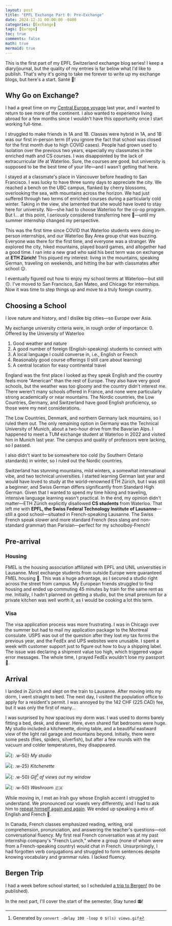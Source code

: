 ```yaml
---
layout: post
title: "EPFL Exchange Part 0: Pre-Exchange"
date: 2024-12-31 00:00:00 -0400
categories: [Exchange]
tags: [Europe]
toc: true
comments: false
math: true
mermaid: true
---
```


This is the first part of my EPFL Switzerland exchange blog series! I keep a diary/journal, but the quality of my entries is far below what I'd like to publish. That's why it's going to take me forever to write up my exchange blogs, but here's a start. Santé 🥂!

## Why Go on Exchange?
I had a great time on my [Central Europe voyage](https://ericpei.ca/posts/germany/) last year, and I wanted to return to see more of the continent. I also wanted to experience living abroad for a few months since I wouldn't have this opportunity once I start working full-time.

I struggled to make friends in 1A and 1B. Classes were hybrid in 1A, and 1B was our first in-person term (if you ignore the fact that school was closed for the first month due to high COVID cases). People had grown used to isolation over the previous two years, especially my classmates in the enriched math and CS courses. I was disappointed by the lack of extracurricular life at Waterloo. Sure, the courses are good, but university is supposed to be the best time of your life—and I wasn't getting that here.

I stayed at a classmate's place in Vancouver before heading to San Francisco. I was lucky to have three sunny days to appreciate the city. We reached a bench on the UBC campus, flanked by cherry blossoms, overlooking the sea, with mountains across the horizon. We had just suffered through two terms of enriched courses during a particularly cold winter. Taking in the view, she lamented that she would have loved to stay here for university. No—she had to choose Waterloo for the co-op program. But I... at this point, I *seriously* considered transferring here 🙊—until my summer internship changed my perspective.

This was the first time since COVID that Waterloo students were doing in-person internships, and our Waterloo Bay Area group chat was buzzing. Everyone was there for the first time, and everyone was a stranger. We explored the city, hiked mountains, played board games, and altogether had a good time. I ran into a new grad who said his best term was on exchange at **ETH Zürich!** This piqued my interest: living in the mountains, speaking German, traveling on weekends, and hitting the bar with classmates after school 😌.

I eventually figured out how to enjoy my school terms at Waterloo—but still 🙃. I've moved to San Francisco, San Mateo, and Chicago for internships. Now it was time to step things up and move to a truly foreign country.

## Choosing a School
I love nature and history, and I dislike big cities—so Europe over Asia.

My exchange university criteria were, in rough order of importance:
0. Offered by the University of Waterloo
1. Good weather and nature
2. A good number of foreign (English-speaking) students to connect with
3. A local language I could converse in, i.e., English or French
4. Reasonably good course offerings (I still care about learning)
5. A central location for easy continental travel

England was the first place I looked as they speak English and the country feels more "American" than the rest of Europe. They also have very good schools, but the weather was too gloomy and the country didn't interest me. There weren't many schools offered in France, and none were particularly strong academically or near mountains. The Nordic countries, the Low Countries, Germany, and Switzerland have good English proficiency, so those were my next considerations.

The Low Countries, Denmark, and northern Germany lack mountains, so I ruled them out. The only remaining option in Germany was the Technical University of Munich, about a two-hour drive from the Bavarian Alps. I happened to meet a TUM exchange student at Waterloo in 2022 and visited him in Munich last year. The campus and quality of professors were lacking, so I passed.

I also didn't want to be somewhere too cold (by Southern Ontario standards) in winter, so I ruled out the Nordic countries.

Switzerland has stunning mountains, mild winters, a somewhat international vibe, and two technical universities. I started learning German last year and would have loved to study at the world-renowned ETH Zürich, but I was still a beginner, and Swiss German differs significantly from Standard High German. Given that I wanted to spend my time hiking and traveling, intensive language learning wasn't practical. In the end, my opinion didn't matter—ETH Zürich explicitly disallowed **CS students** from Waterloo. That left me with **EPFL, the Swiss Federal Technology Institute of Lausanne**—still a good school—situated in French-speaking Lausanne. The Swiss French speak slower and more standard French (less slang and non-standard grammar) than Parisian—perfect for my schoolboy-French!

## Pre-arrival
### Housing
FMEL is the housing association affiliated with EPFL and UNIL universities in Lausanne. Most exchange students from outside Europe were guaranteed FMEL housing 🙏. This was a huge advantage, as I secured a studio right across the street from campus. My European friends struggled to find housing and ended up commuting 45 minutes by train for the same rent as me. Initially, I hadn't planned on getting a studio, but the small premium for a private kitchen was well worth it, as I would be cooking a lot this term.

### Visa
The visa application process was more frustrating. I was in Chicago over the summer but had to mail my application package to the Montreal consulate. USPS was out of the question after they lost my tax forms the previous year, and the FedEx and UPS websites were unusable. I spent a week with customer support just to figure out how to buy a shipping label. The issue was declaring a shipment value too high, which triggered vague error messages. The whole time, I prayed FedEx wouldn't lose my passport 🙏.

## Arrival
I landed in Zürich and slept on the train to Lausanne. After moving into my dorm, I went straight to bed. The next day, I visited the population office to apply for a resident's permit. I was annoyed by the 142 CHF (225 CAD) fee, but it was only the first of many...

I was surprised by how spacious my dorm was. I was used to dorms barely fitting a bed, desk, and drawer. Here, even shared flat bedrooms were huge. My studio included a kitchenette, dining table, and a beautiful eastward view of the light rail garage and mountains beyond. Initially, there were some pests (flies, spiders, silverfish), but after a few rounds with the vacuum and colder temperatures, they disappeared.

![](/assets/img/content/epfl/bedroom.jpg){: .w-50}
_My studio_

![](/assets/img/content/epfl/kitchenette.jpg){: .w-25}
_Kitchenette_

![](/assets/img/content/epfl/views.gif){: .w-50}
_Gif[^gif] of views out my window_

![](/assets/img/content/epfl/washroom.jpg){: .w-50}
_Washroom 🇨🇦_

While moving in, I met an Irish guy whose English accent I struggled to understand. We pronounced our vowels very differently, and I had to ask him to [repeat himself again and again](https://youtu.be/1jHfY0dDZxA?si=-s7nZWPtCp-YuW15). We ended up speaking a mix of English and French 🤣.

In Canada, French classes emphasized reading, writing, oral comprehension, pronunciation, and answering the teacher's questions—not conversational fluency. My first real French conversation was at my past internship company's "French Lunch," where a group (none of whom were from a French-speaking country) would chat in French. Unsurprisingly, I had forgotten verb conjugations and struggled to form sentences despite knowing vocabulary and grammar rules. I lacked fluency.

## Bergen Trip
I had a week before school started, so I scheduled [a trip to Bergen!](link) (to be published).

In the next part, I'll cover the start of the semester. Stay tuned 📻!

[^gif]: Generated by `convert -delay 100 -loop 0 $(ls) views.gif`
